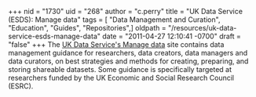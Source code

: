 +++
nid = "1730"
uid = "268"
author = "c.perry"
title = "UK Data Service (ESDS): Manage data"
tags = [ "Data Management and Curation", "Education", "Guides", "Repositories",]
oldpath = "/resources/uk-data-service-esds-manage-data"
date = "2011-04-27 12:10:41 -0700"
draft = "false"
+++
The [UK Data Service\'s Manage
data](http://ukdataservice.ac.uk/manage-data.aspx "UK Data Service Manage Data") site
contains data management guidance for researchers, data creators, data
managers and data curators, on best strategies and methods for creating,
preparing, and storing shareable datasets. Some guidance is specifically
targeted at researchers funded by the UK Economic and Social Research
Council (ESRC).

